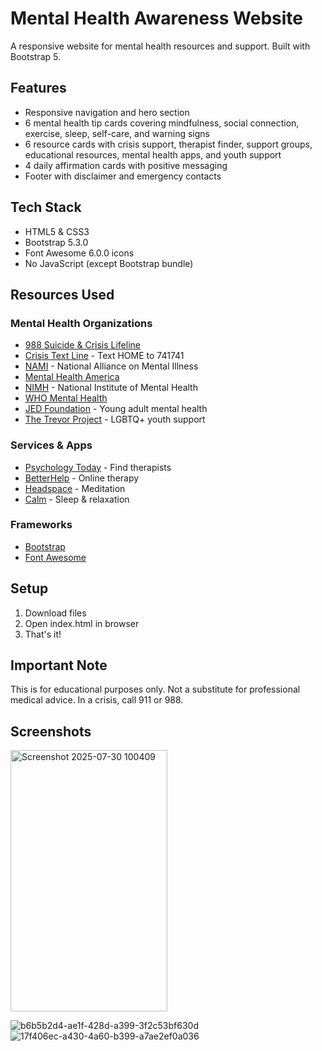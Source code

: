 # Mental Health Awareness Website

A responsive website for mental health resources and support. Built with Bootstrap 5.

## Features

- Responsive navigation and hero section
- 6 mental health tip cards covering mindfulness, social connection, exercise, sleep, self-care, and warning signs
- 6 resource cards with crisis support, therapist finder, support groups, educational resources, mental health apps, and youth support
- 4 daily affirmation cards with positive messaging
- Footer with disclaimer and emergency contacts

## Tech Stack

- HTML5 & CSS3
- Bootstrap 5.3.0
- Font Awesome 6.0.0 icons
- No JavaScript (except Bootstrap bundle)

## Resources Used

### Mental Health Organizations
- [988 Suicide & Crisis Lifeline](https://suicidepreventionlifeline.org/)
- [Crisis Text Line](https://www.crisistextline.org/) - Text HOME to 741741
- [NAMI](https://www.nami.org/) - National Alliance on Mental Illness
- [Mental Health America](https://www.mhanational.org/)
- [NIMH](https://www.nimh.nih.gov/) - National Institute of Mental Health
- [WHO Mental Health](https://www.who.int/health-topics/mental-disorders)
- [JED Foundation](https://www.jedfoundation.org/) - Young adult mental health
- [The Trevor Project](https://www.thetrevorproject.org/) - LGBTQ+ youth support

### Services & Apps
- [Psychology Today](https://www.psychologytoday.com/) - Find therapists
- [BetterHelp](https://www.betterhelp.com/) - Online therapy
- [Headspace](https://www.headspace.com/) - Meditation
- [Calm](https://www.calm.com/) - Sleep & relaxation

### Frameworks
- [Bootstrap](https://getbootstrap.com/)
- [Font Awesome](https://fontawesome.com/)

## Setup

1. Download files
2. Open index.html in browser
3. That's it!

## Important Note

This is for educational purposes only. Not a substitute for professional medical advice. In a crisis, call 911 or 988.

## Screenshots

<img width="251" height="418" alt="Screenshot 2025-07-30 100409" src="https://github.com/user-attachments/assets/bfc6233e-074e-4bf2-8a9b-4086366b0d38" />

![b6b5b2d4-ae1f-428d-a399-3f2c53bf630d](https://github.com/user-attachments/assets/b5c8eea9-be5c-4fa0-9ca2-ff1ee46f0834)
![17f406ec-a430-4a60-b399-a7ae2ef0a036](https://github.com/user-attachments/assets/037cb120-05e1-4248-ac4f-e67c33c63052)
